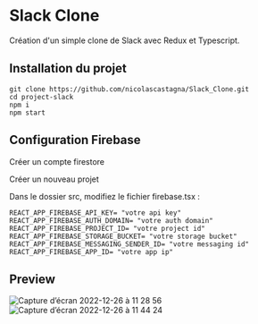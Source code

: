 # Slack Clone

Création d'un simple clone de Slack avec Redux et Typescript.

## Installation du projet

```
git clone https://github.com/nicolascastagna/Slack_Clone.git
cd project-slack
npm i
npm start
```

## Configuration Firebase

Créer un compte firestore

Créer un nouveau projet

Dans le dossier src, modifiez le fichier firebase.tsx :

```
REACT_APP_FIREBASE_API_KEY= "votre api key"
REACT_APP_FIREBASE_AUTH_DOMAIN= "votre auth domain"
REACT_APP_FIREBASE_PROJECT_ID= "votre project id"
REACT_APP_FIREBASE_STORAGE_BUCKET= "votre storage bucket"
REACT_APP_FIREBASE_MESSAGING_SENDER_ID= "votre messaging id"
REACT_APP_FIREBASE_APP_ID= "votre app ip"
```

## Preview

![Capture d’écran 2022-12-26 à 11 28 56](https://user-images.githubusercontent.com/100592012/209540127-81c8de8a-0169-4da8-b8a8-36c3c37298ca.png)
![Capture d’écran 2022-12-26 à 11 44 24](https://user-images.githubusercontent.com/100592012/209540132-8a84da2d-de19-4794-bd6c-b34acdbc8177.png)
